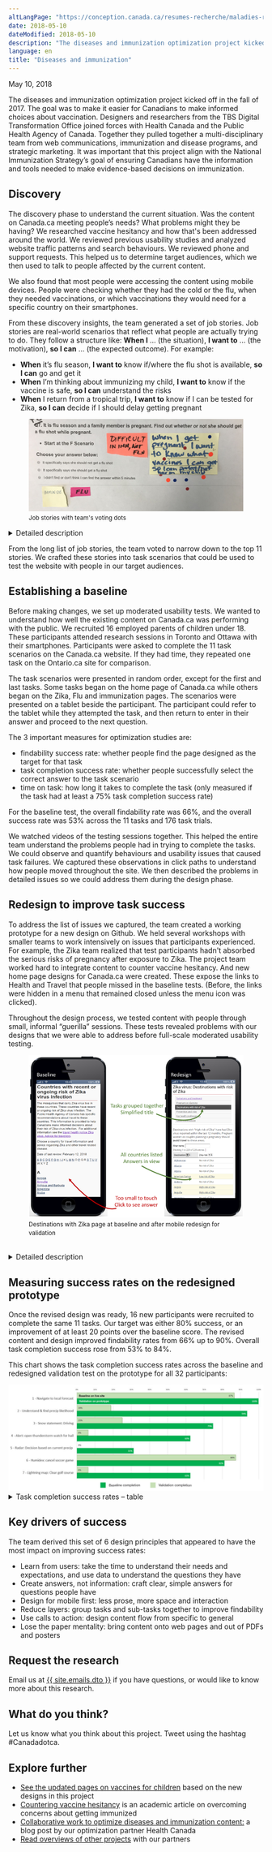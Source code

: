 ```yaml
---
altLangPage: "https://conception.canada.ca/resumes-recherche/maladies-resume-recherche.html"
date: 2018-05-10
dateModified: 2018-05-10
description: "The diseases and immunization optimization project kicked off in the fall of 2017. The goal was to make it easier for Canadians to make informed choices about vaccination."
language: en
title: "Diseases and immunization"
---
```

<p class="post-meta">
  <time itemprop="datePublished">May 10, 2018</time>
</p>
<p>The diseases and immunization optimization project kicked off in the fall of 2017. The goal was to make it easier for Canadians to make informed choices about vaccination. Designers and researchers from the TBS Digital Transformation Office joined forces with Health Canada and the Public Health Agency of Canada. Together they pulled together a multi-disciplinary team from web communications, immunization and disease programs, and strategic marketing. It was important that this project align with the National Immunization Strategy’s goal of ensuring Canadians have the information and tools needed to make evidence-based decisions on immunization.</p>
<h2 id="discovery">Discovery</h2>
<p>The discovery phase to understand the current situation. Was the content on Canada.ca meeting people’s needs? What problems might they be having? We researched vaccine hesitancy and how that's been addressed around the world. We reviewed previous usability studies and analyzed website traffic patterns and search behaviours. We reviewed phone and support requests. This helped us to determine target audiences, which we then used to talk to people affected by the current content. </p>
<p>We also found that most people were accessing the content using mobile devices. People were checking whether they had the cold or the flu, when they needed vaccinations, or which vaccinations they would need for a specific country on their smartphones.</p>
<p>From these discovery insights, the team generated a set of job stories. Job stories are real-world scenarios that reflect what people are actually trying to do. They follow a structure like: <strong>When I</strong> … (the situation), <strong>I want to</strong> … (the motivation), <strong>so I can</strong> … (the expected outcome). For example:</p>
<ul>
  <li><strong>When</strong> it’s flu season, <strong>I want to</strong> know if/where the flu shot is available, <strong>so I can</strong> go and get it</li>
  <li><strong>When</strong> I’m thinking about immunizing my child, <strong>I want to</strong> know if the vaccine is safe, <strong>so I can</strong> understand the risks</li>
  <li><strong>When</strong> I return from a tropical trip, <strong>I want to</strong> know if I can be tested for Zika, <strong>so I can</strong> decide if I should delay getting pregnant</li>
</ul>
<figure> <img class="img-responsive" alt="Hand-written sticky note on top of page with task for getting flu shot when pregnant. There are sticker dots on the note." src="/research-summaries/images/task_JTBD.jpg" />
  <figcaption><small>Job stories with team's voting dots</small></figcaption>
</figure>
<div class="col-md-8 row">
  <details>
    <summary> Detailed description </summary>
    <p>[Task being voted on, which is on a printed paper sheet]</p>
    <p>It is flu season and a family member is pregnant. Find out whether or not she should get a flu shot while pregnant.</p>
    <ul>
      <li> Start at the F Scenario</li>
    </ul>
    <p>Choose your answer below:</p>
    <ul>
      <li>It specifically says she should not get a flu shot</li>
      <li>It specifically says she should get a flu shot</li>
      <li>I didn't find or don't think I can find the answer within 5 mins</li>
    </ul>
    <p>[Sticky notes are placed on top of the printed out task]</p>
    <p>[Sticky note 1: Job story] When I get pregnant I want to know what vaccines I can get so I can protect/not harm my child [There are 10 voting dots on the note]</p>
    <p>[Sticky note 2] Difficult in imm, not flu</p>
    <p>[Sticky note 3] Flu</p>
    <p>[Sticky note 4] Immunize</p>
  </details>
</div>
<p>From the long list of job stories, the team voted to narrow down to the top 11 stories. We crafted these stories into task scenarios that could be used to test the website with people in our target audiences.</p>
<h2 id="establishing-a-baseline">Establishing a baseline</h2>
<p>Before making changes, we set up moderated usability tests. We wanted to understand how well the existing content on Canada.ca was performing with the public. We recruited 16 employed parents of children under 18. These participants attended research sessions in Toronto and Ottawa with their smartphones. Participants were asked to complete the 11 task scenarios on the Canada.ca website. If they had time, they repeated one task on the Ontario.ca site for comparison. </p>
<p>The task scenarios were presented in random order, except for the first and last tasks. Some tasks began on the home page of Canada.ca while others began on the Zika, Flu and immunization pages. The scenarios were presented on a tablet beside the participant. The participant could refer to the tablet while they attempted the task, and then return to enter in their answer and proceed to the next question.</p>
<p>The 3 important measures for optimization studies are:</p>
<ul>
  <li>findability success rate: whether people find the page designed as the target for that task</li>
  <li>task completion success rate: whether people successfully select the correct answer to the task scenario</li>
  <li>time on task: how long it takes to complete the task (only measured if the task had at least a 75% task completion success rate)</li>
</ul>
<p>For the baseline test, the overall findability rate was 66%, and the overall success rate was 53% across the 11 tasks and 176 task trials.</p>
<p>We watched videos of the testing sessions together. This helped the entire team understand the problems people had in trying to complete the tasks. We could observe and quantify behaviours and usability issues that caused task failures. We captured these observations in click paths to understand how people moved throughout the site. We then described the problems in detailed issues so we could address them during the design phase.</p>
<h2 id="redesign-to-improve-task-success">Redesign to improve task success</h2>
<p>To address the list of issues we captured, the team created a working prototype for a new design on Github. We held several workshops with smaller teams to work intensively on issues that participants experienced. For example, the Zika team realized that test participants hadn't absorbed the serious risks of pregnancy after exposure to Zika. The project team worked hard to integrate content to counter vaccine hesitancy. And new home page designs for Canada.ca were created. These expose the links to Health and Travel that people missed in the baseline tests. (Before, the links were hidden in a menu that remained closed unless the menu icon was clicked).</p>
<p>Throughout the design process, we tested content with people through small, informal “guerilla” sessions. These tests revealed problems with our designs that we were able to address before full-scale moderated usability testing.</p>
<figure> <img class="img-responsive" alt="Smartphones showing the Zika page before and after redesign. Detailed description follows." src="/research-summaries/images/zika_phones.png" />
  <figcaption><small>Destinations with Zika page at baseline and after mobile redesign for validation</small></figcaption>
</figure>
<br >
<div class="col-md-8 row">
  <details>
    <summary> Detailed description </summary>
    <p> Two smartphones are shown with 2 different web pages. One is labelled "Baseline", the other "Redesign". In the "Baseline" page, the title is "Countries with recent or ongoing risk of Zika virus infection", followed by 2 long paragraphs of text that are too small to read. Following that is a list of countries beginning with "A", starting with Angola, Anguilla, Antigua and Barbuda, Argentina, and Aruba. An arrow points to the country list with an annotation "Too small to touch. Click to see answer.".</p>
    <p> In the "Redesign" page, the title is "Zika virus: Destinations with risk of Zika". Below is a list of 6 links that are too small to read, one of which is highlighted. An arrow points to the highlighted link with the annotation "Tasks grouped together. Simplified title".</p>
    <p> Below that is a short paragraph of text too small to read, followed by a search box and a table showing countries with "No risk of Zika", "Low risk of Zika" or "High risk of Zika" next to them. An arrow points to the countries with an annotation "All countries listed. Answers in view." </p>
  </details>
</div>
<h2 id="measuring-success-rates-on-the-redesigned-prototype">Measuring success rates on the redesigned prototype</h2>
<p>Once the revised design was ready, 16 new participants were recruited to complete the same 11 tasks. Our target was either 80% success, or an improvement of at least 20 points over the baseline score. The revised content and design improved findability rates from 66% up to 90%. Overall task completion success rose from 53% to 84%.</p>
<p>This chart shows the task completion success rates across the baseline and redesigned validation test on the prototype for all 32 participants:</p>
<div><img class="img-responsive hidden-sm hidden-xs" alt="Diseases and immunization optimization - task completion success rates (table)" src="/research-summaries/images/Baseline_vs_Validation_Success_results.jpg"/></div>
<div class="col-md-8 row">
  <details>
    <summary> Task completion success rates – table </summary>
    <p>Baseline measurement at start of project, validation on prototype redesigned by project team.</p>
    <div class="table-bravo">
      <table class="table table-bordered">
        <thead>
          <tr>
            <th scope="col">Task</th>
            <th scope="col">Baseline</th>
            <th scope="col">Validation</th>
          </tr>
        </thead>
        <tbody>
          <tr>
            <td>1. Advice on avoiding flu: shot</td>
            <td  >69%</td>
            <td>87%</td>
          </tr>
          <tr>
            <td>2. Austism and immunization myth</td>
            <td  >13%</td>
            <td>80%</td>
          </tr>
          <tr>
            <td>3. Zika test after trip</td>
            <td  >75%</td>
            <td>100%</td>
          </tr>
          <tr>
            <td>4. How to avoid Zika: countries</td>
            <td  >69%</td>
            <td>100%</td>
          </tr>
          <tr>
            <td>5. Newborne 1st vaccination schedule</td>
            <td  >50%</td>
            <td>75%</td>
          </tr>
          <tr>
            <td>6. Flu shot when pregnant</td>
            <td>75%</td>
            <td>94%</td>
          </tr>
          <tr>
            <td>7. Flu symptoms: headache, fever</td>
            <td  >50%</td>
            <td>94%</td>
          </tr>
          <tr>
            <td>8. FluWatch: case comparison</td>
            <td  >94%</td>
            <td>88%</td>
          </tr>
          <tr>
            <td>9. Italy: Measles health alert</td>
            <td  >50%</td>
            <td>69%</td>
          </tr>
          <tr>
            <td>10. Vaccines for trip to Mexico</td>
            <td  >13%</td>
            <td>69%</td>
          </tr>
          <tr>
            <td>11. H3N2 flu in this year's vaccine</td>
            <td  >31%</td>
            <td>73%</td>
          </tr>
        </tbody>
      </table>
    </div>
    <p>32 total participants</p>
  </details>
</div>
<h2>Key drivers of success</h2>
<p>The team derived this set of 6 design principles that appeared to have the most impact on improving success rates: </p>
<ul>
  <li>Learn from users: take the time to understand their needs and expectations, and use data to understand the questions they have</li>
  <li>Create answers, not information: craft clear, simple answers for questions people have</li>
  <li>Design for mobile first: less prose, more space and interaction</li>
  <li>Reduce layers: group tasks and sub-tasks together to improve findability</li>
  <li>Use calls to action: design content flow from specific to general</li>
  <li>Lose the paper mentality: bring content onto web pages and out of PDFs and posters</li>
</ul>
<h2>Request the research </h2>
<p>Email us at <a href="mailto:{{ site.emails.dto }}">{{ site.emails.dto }}</a> if you have questions, or would like to know more about this research.</p>
<h2> What do you think? </h2>
Let us know what you think about this project.  Tweet using the hashtag #Canadadotca.
<h2> Explore further </h2>
<ul>
  <li><a href="https://www.canada.ca/en/public-health/services/vaccination-children.html">See the updated pages on vaccines for children</a> based on the new designs in this project</li>
  <li><a href="http://pediatrics.aappublications.org/content/early/2016/08/25/peds.2016-2146">Countering vaccine hesitancy</a> is an academic article on overcoming concerns about getting immunized</li>
  <li><a href="https://canada-ca.github.io/blog-dto/2018/05/10/collab-health-optimize.html">Collaborative work to optimize diseases and immunization content:</a> a blog post by our optimization partner Health Canada</li>
  <li><a href="https://blog.canada.ca/pages/project-overview.html">Read overviews of other projects</a> with our partners</li>
</ul>
